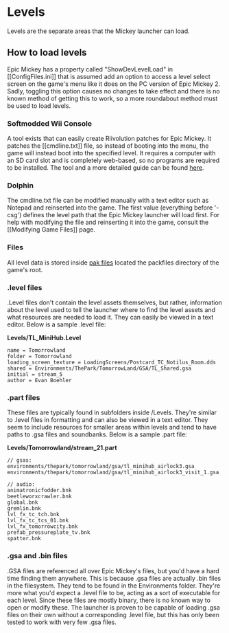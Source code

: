 # Levels

Levels are the separate areas that the Mickey launcher can load.

## How to load levels
Epic Mickey has a property called "ShowDevLevelLoad" in [[ConfigFiles.ini]] that is assumed add an option to access a level select screen on the game's menu like it does on the PC version of Epic Mickey 2. Sadly, toggling this option causes no changes to take effect and there is no known method of getting this to work, so a more roundabout method must be used to load levels.

### Softmodded Wii Console
A tool exists that can easily create Riivolution patches for Epic Mickey. It patches the [[cmdline.txt]] file, so instead of booting into the menu, the game will instead boot into the specified level. It requires a computer with an SD card slot and is completely web-based, so no programs are required to be installed. The tool and a more detailed guide can be found [here](http://andrew.plus/emtool/).

### Dolphin
The cmdline.txt file can be modified manually with a text editor such as Notepad and reinserted into the game. The first value (everything before '-csg') defines the level path that the Epic Mickey launcher will load first. For help with modifying the file and reinserting it into the game, consult the [[Modifying Game Files]] page.

### Files
All level data is stored inside [pak files](./pak-files) located the packfiles directory of the game's root.

### .level files
.Level files don't contain the level assets themselves, but rather, information about the level used to tell the launcher where to find the level assets and what resources are needed to load it. They can easily be viewed in a text editor. Below is a sample .level file:

**Levels/TL_MiniHub.Level**
```
name = Tomorrowland
folder = Tomorrowland
loading_screen_texture = LoadingScreens/Postcard_TC_Notilus_Room.dds
shared = Environments/ThePark/TomorrowLand/GSA/TL_Shared.gsa
initial = stream_5
author = Evan Boehler
```

###  .part files
These files are typically found in subfolders inside /Levels. They're similar to .level files in formatting and can also be viewed in a text editor. They seem to include resources for smaller areas within levels and tend to have paths to .gsa files and soundbanks. Below is a sample .part file:

**Levels/Tomorrowland/stream_21.part**
```
// gsas:
environments/thepark/tomorrowland/gsa/tl_minihub_airlock3.gsa
environments/thepark/tomorrowland/gsa/tl_minihub_airlock3_visit_1.gsa

// audio:
animatronicfodder.bnk
beetleworxcrawler.bnk
global.bnk
gremlin.bnk
lvl_fx_tc_tch.bnk
lvl_fx_tc_tcs_01.bnk
lvl_fx_tomorrowcity.bnk
prefab_pressureplate_tv.bnk
spatter.bnk
```

### .gsa and .bin files
.GSA files are referenced all over Epic Mickey's files, but you'd have a hard time finding them anywhere. This is because .gsa files are actually .bin files in the filesystem. They tend to be found in the Environments folder. They're more what you'd expect a .level file to be, acting as a sort of executable for each level. Since these files are mostly binary, there is no known way to open or modify these. The launcher is proven to be capable of loading .gsa files on their own without a corresponding .level file, but this has only been tested to work with very few .gsa files.
